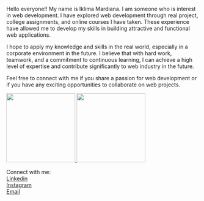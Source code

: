 Hello everyone!!
My name is Iklima Mardiana. I am someone who is interest in web development. I have explored web development through real project, college assignments, and online courses I have taken. These experience have allowed me to develop my skills in building attractive and functional web applications. 

I hope to apply my knowledge and skills in the real world, especially in a corporate environment in the future. I believe that with hard work, teamwork, and a commitment to continuous learning, I can achieve a high level of expertise and contribute significantly to web industry in the future.

Feel free to connect with me if you share a passion for web development or if you have any exciting opportunities to collaborate on web projects.


<p align="left">
<a href="https://github.com/iklimardiana">
  <img height="180em" src="https://github-readme-stats-eight-theta.vercel.app/api?username=iklimardiana&show_icons=true&theme=algolia&include_all_commits=true&count_private=true"/>
  <img height="180em" src="https://github-readme-stats-eight-theta.vercel.app/api/top-langs/?username=iklimardiana&layout=compact&langs_count=8&theme=algolia"/>
</a>
</p>

Connect with me:  
[Linkedin](https://www.linkedin.com/in/iklima-mardiana-30ba82195/)  
[Instagram](https://www.instagram.com/iklim.am)  
<a href="mailto:iklimardiana911@gmail.com">Email</a>
